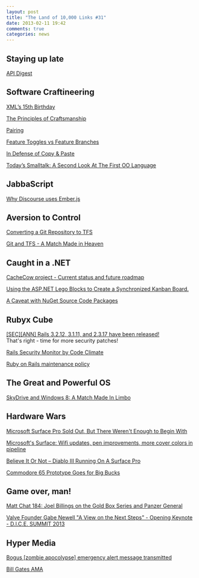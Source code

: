 ```yaml
---
layout: post
title: "The Land of 10,000 Links #31"
date: 2013-02-11 19:42
comments: true
categories: news
---
```

## Staying up late
[API Digest](http://us6.campaign-archive1.com/?u=0f63ff041b31c52a104f5b830&id=7dfe8e78f6)

## Software Craftineering
[XML’s 15th Birthday](https://www.tbray.org/ongoing/When/201x/2013/02/10/XML-at-15)

[The Principles of Craftsmanship](http://blog.8thlight.com/uncle-bob/2013/02/10/ThePrinciplesOfCraftsmanship.html)

[Pairing](http://stevenjackson.github.com/2013/02/09/pairing/)

[Feature Toggles vs Feature Branches](http://geekswithblogs.net/Optikal/archive/2013/02/10/152069.aspx)

[In Defense of Copy & Paste](http://zacharyvoase.com/2013/02/08/copypasta/)

[Today’s Smalltalk: A Second Look At The First OO Language](http://blog.smartbear.com/software-quality/bid/244282/Today-s-Smalltalk-A-Second-Look-At-The-First-OO-Language)

## JabbaScript
[Why Discourse uses Ember.js](http://eviltrout.com/2013/02/10/why-discourse-uses-emberjs.html)

## Aversion to Control
[Converting a Git Repository to TFS](http://bloggingabout.net/blogs/vagif/archive/2013/02/10/converting-a-git-repository-to-tfs.aspx)

[Git and TFS - A Match Made in Heaven](http://jamescbender.azurewebsites.net/?p=371)

## Caught in a .NET
[CacheCow project - Current status and future roadmap](http://byterot.blogspot.co.uk/2013/02/cachecow-asp-net-web-api-caching-current-status-roadmap.html)

[Using the ASP.NET Lego Blocks to Create a Synchronized Kanban Board.](http://lostechies.com/erichexter/2013/02/10/using-the-asp-net-lego-blocks-to-create-a-synchronized-kanban-board/?utm_source=feedburner&utm_medium=twitter&utm_campaign=Feed%3A+LosTechies+%28LosTechies%29)

[A Caveat with NuGet Source Code Packages](http://haacked.com/archive/2013/02/10/a-caveat-with-nuget-source-code-packages.aspx)

## Rubyx Cube
[\[SEC\]\[ANN\] Rails 3.2.12, 3.1.11, and 2.3.17 have been released!](http://weblog.rubyonrails.org/2013/2/11/SEC-ANN-Rails-3-2-12-3-1-11-and-2-3-17-have-been-released/)  
That's right - time for more security patches!

[Rails Security Monitor by Code Climate](https://codeclimate.com/security-monitor)

[Ruby on Rails maintenance policy](http://blog.steveklabnik.com/posts/2013-02-11-ruby-on-rails-maintenance-policy)

## The Great and Powerful OS
[SkyDrive and Windows 8: A Match Made In Limbo](http://ammonsonline.com/2013/02/skydrive-and-windows-8-a-match-made-in-limbo/)

## Hardware Wars
[Microsoft Surface Pro Sold Out, But There Weren't Enough to Begin With](http://mashable.com/2013/02/10/microsoft-surface-pro-shortages/?utm_source=feedburner&utm_medium=feed&utm_campaign=Feed%3A+Mashable+%28Mashable%29)

[Microsoft's Surface: Wifi updates, pen improvements, more cover colors in pipeline](http://www.zdnet.com/microsofts-surface-wifi-updates-pen-improvements-more-cover-colors-in-pipeline-7000011130/)

[Believe It Or Not – Diablo III Running On A Surface Pro](http://www.winextra.com/gaming/believe-it-or-not-diablo-iii-running-on-a-surface-pro-video/)

[Commodore 65 Prototype Goes for Big Bucks](http://www.tomconte.fr/post/42827681883/another-commodore-65-auction-sold-for-7-625)

## Game over, man!
[Matt Chat 184: Joel Billings on the Gold Box Series and Panzer General](http://www.youtube.com/watch?v=uQvUI26khpg&feature=youtu.be&a)  

[Valve Founder Gabe Newell "A View on the Next Steps" - Opening Keynote - D.I.C.E. SUMMIT 2013](http://www.youtube.com/watch?v=PeYxKIDGh8I&feature=youtu.be)

## Hyper Media
[Bogus \[zombie apocolypse\] emergency alert message transmitted](http://www.krtv.com/news/bogus-emergency-alert-message-transmitted/)

[Bill Gates AMA](http://www.reddit.com/r/IAmA/comments/18bhme/im_bill_gates_cochair_of_the_bill_melinda_gates/?limit=500)